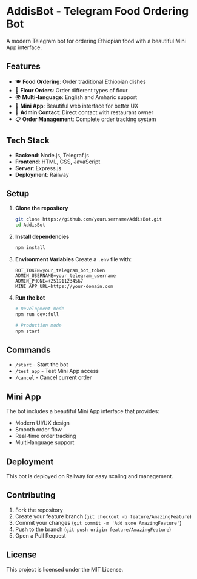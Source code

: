 # AddisBot - Telegram Food Ordering Bot

A modern Telegram bot for ordering Ethiopian food with a beautiful Mini App interface.

## Features

- 🍽️ **Food Ordering**: Order traditional Ethiopian dishes
- 🌾 **Flour Orders**: Order different types of flour
- 🌍 **Multi-language**: English and Amharic support
- 📱 **Mini App**: Beautiful web interface for better UX
- 💬 **Admin Contact**: Direct contact with restaurant owner
- 📋 **Order Management**: Complete order tracking system

## Tech Stack

- **Backend**: Node.js, Telegraf.js
- **Frontend**: HTML, CSS, JavaScript
- **Server**: Express.js
- **Deployment**: Railway

## Setup

1. **Clone the repository**
   ```bash
   git clone https://github.com/yourusername/AddisBot.git
   cd AddisBot
   ```

2. **Install dependencies**
   ```bash
   npm install
   ```

3. **Environment Variables**
   Create a `.env` file with:
   ```env
   BOT_TOKEN=your_telegram_bot_token
   ADMIN_USERNAME=your_telegram_username
   ADMIN_PHONE=+251911234567
   MINI_APP_URL=https://your-domain.com
   ```

4. **Run the bot**
   ```bash
   # Development mode
   npm run dev:full
   
   # Production mode
   npm start
   ```

## Commands

- `/start` - Start the bot
- `/test_app` - Test Mini App access
- `/cancel` - Cancel current order

## Mini App

The bot includes a beautiful Mini App interface that provides:
- Modern UI/UX design
- Smooth order flow
- Real-time order tracking
- Multi-language support

## Deployment

This bot is deployed on Railway for easy scaling and management.

## Contributing

1. Fork the repository
2. Create your feature branch (`git checkout -b feature/AmazingFeature`)
3. Commit your changes (`git commit -m 'Add some AmazingFeature'`)
4. Push to the branch (`git push origin feature/AmazingFeature`)
5. Open a Pull Request

## License

This project is licensed under the MIT License.
